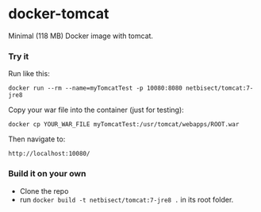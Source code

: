 # docker-tomcat
Minimal (118 MB) Docker image with tomcat.

### Try it
Run like this:

`docker run --rm --name=myTomcatTest -p 10080:8080 netbisect/tomcat:7-jre8`

Copy your war file into the container (just for testing):

`docker cp YOUR_WAR_FILE myTomcatTest:/usr/tomcat/webapps/ROOT.war`

Then navigate to:

`http://localhost:10080/`


### Build it on your own
* Clone the repo
* run `docker build -t netbisect/tomcat:7-jre8 .` in its root folder.
